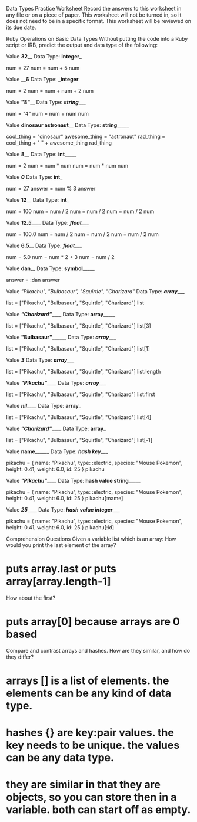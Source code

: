 Data Types Practice Worksheet
Record the answers to this worksheet in any file or on a piece of paper. This worksheet will not be turned in, so it does not need to be in a specific format. This worksheet will be reviewed on its due date.

Ruby Operations on Basic Data Types
Without putting the code into a Ruby script or IRB, predict the output and data type of the following:

Value ____32______ Data Type: ____integer_____

num = 27
num = num + 5
num

Value ______6____ Data Type: _____integer____

num = 2
num = num + num + 2
num

Value ____"8"______ Data Type: ___string______

num = "4"
num = num + num
num

Value ____dinosaur astronaut______ Data Type: __string_______

cool_thing = "dinosaur"
awesome_thing = "astronaut"
rad_thing = cool_thing + " " + awesome_thing
rad_thing

Value ____8______ Data Type: __int_______

num = 2
num = num * num
num = num * num
num

Value _____0_____ Data Type: ____int_____

num = 27
answer = num % 3
answer

Value ____12______ Data Type: ____int_____

num = 100
num = num / 2
num = num / 2
num = num / 2
num

Value ___12.5_______ Data Type: ___float______

num = 100.0
num = num / 2
num = num / 2
num = num / 2
num

Value ____6.5______ Data Type: ___float______

num = 5.0
num = num * 2 + 3
num = num / 2

Value ____dan______ Data Type: __symbol_______

answer = :dan
answer

Value _"Pikachu", "Bulbasaur", "Squirtle", "Charizard"_ Data Type: ___array______

list = ["Pikachu", "Bulbasaur", "Squirtle", "Charizard"]
list

Value ___"Charizard"_______ Data Type: __array_______

list = ["Pikachu", "Bulbasaur", "Squirtle", "Charizard"]
list[3]

Value __"Bulbasaur"________ Data Type: ___array______

list = ["Pikachu", "Bulbasaur", "Squirtle", "Charizard"]
list[1]

Value _____3_____ Data Type: ___array______

list = ["Pikachu", "Bulbasaur", "Squirtle", "Charizard"]
list.length

Value ___"Pikachu"_______ Data Type: ___array______

list = ["Pikachu", "Bulbasaur", "Squirtle", "Charizard"]
list.first

Value ___nil_______ Data Type: ____array_____

list = ["Pikachu", "Bulbasaur", "Squirtle", "Charizard"]
list[4]

Value ___"Charizard"_______ Data Type: ____array_____

list = ["Pikachu", "Bulbasaur", "Squirtle", "Charizard"]
list[-1]

Value __name________ Data Type: ___hash key______

pikachu = {
  name: "Pikachu",
  type: :electric,
  species: "Mouse Pokemon",
  height: 0.41,
  weight: 6.0,
  id: 25
}
pikachu

Value ___"Pikachu"_______ Data Type: __hash value string_______

pikachu = {
  name: "Pikachu",
  type: :electric,
  species: "Mouse Pokemon",
  height: 0.41,
  weight: 6.0,
  id: 25
}
pikachu[:name]

Value ___25_______ Data Type: ___hash value integer______

pikachu = {
  name: "Pikachu",
  type: :electric,
  species: "Mouse Pokemon",
  height: 0.41,
  weight: 6.0,
  id: 25
}
pikachu[:id]




Comprehension Questions
Given a variable list which is an array:
How would you print the last element of the array? 

# puts array.last or puts array[array.length-1]

How about the first?
# puts array[0] because arrays are 0 based

Compare and contrast arrays and hashes. How are they similar, and how do they differ?
# arrays [] is a list of elements. the elements can be any kind of data type. 
# hashes {} are key:pair values. the key needs to be unique. the values can be any data type. 
# they are similar in that they are objects, so you can store then in a variable. both can start off as empty.
